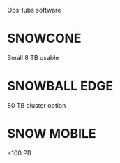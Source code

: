 
OpsHubs software
# SNOWCONE
Small
8 TB usable


# SNOWBALL EDGE
80 TB
cluster option

# SNOW MOBILE
<100 PB